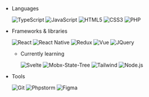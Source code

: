 * Languages


  ![TypeScript](https://img.shields.io/static/v1?label=&message=TypeScript&color=007acc&style=for-the-badge&logo=typescript&logoColor=white)
  ![JavaScript](https://img.shields.io/static/v1?label=&message=JavaScript&color=323330&style=for-the-badge&logo=javascript)
  ![HTML5](https://img.shields.io/static/v1?label=&message=HTML5&color=e34f26&style=for-the-badge&logo=html5&logoColor=white)
  ![CSS3](https://img.shields.io/static/v1?label=&message=CSS3&color=1672b6&style=for-the-badge&logo=CSS3&logoColor=white)
  ![PHP](https://img.shields.io/static/v1?label=&message=PHP&color=777BB4&style=for-the-badge&logo=php&logoColor=white)

* Frameworks & libraries


  ![React](https://img.shields.io/static/v1?label=&message=React&color=1f232a&style=for-the-badge&logo=react)
  ![React Native](https://img.shields.io/static/v1?label=&message=React+Native&color=1f232a&style=for-the-badge&logo=react)
  ![Redux](https://img.shields.io/static/v1?label=&message=Redux&color=764abc&style=for-the-badge&logo=redux)
  ![Vue](https://img.shields.io/static/v1?label=&message=Vue&color=4fc08d&style=for-the-badge&logo=Vue.js&logoColor=white)
  ![JQuery](https://img.shields.io/static/v1?label=&message=JQuery&color=0769AD&style=for-the-badge&logo=jquery&logoColor=white)


  * Currently learning


    ![Svelte](https://img.shields.io/static/v1?label=&message=Svelte&color=ff3e01&style=for-the-badge&logo=svelte&logoColor=white)
    ![Mobx-State-Tree](https://img.shields.io/static/v1?label=&message=Mobx-State-Tree&color=FF7102&style=for-the-badge&logo=Mobx-state-tree&logoColor=white)
    ![Tailwind](https://img.shields.io/static/v1?label=&message=Tailwind&color=06B6D4&style=for-the-badge&logo=tailwind+css&logoColor=white)
    ![Node.js](https://img.shields.io/static/v1?label=&message=Node.js&color=339933&style=for-the-badge&logo=Node.js&logoColor=white)
    
* Tools

  ![Git](https://img.shields.io/static/v1?label=&message=Git&color=F05032&style=for-the-badge&logo=Git&logoColor=white)
  ![Phpstorm](https://img.shields.io/static/v1?label=&message=Phpstorm&color=000000&style=for-the-badge&logo=Phpstorm&logoColor=white)
  ![Figma](https://img.shields.io/static/v1?label=&message=Figma&color=F24E1E&style=for-the-badge&logo=Figma&logoColor=white)
      
<!--
**Crish15/Crish15** is a ✨ _special_ ✨ repository because its `README.md` (this file) appears on your GitHub profile.

Here are some ideas to get you started:

- 🔭 I’m currently working on ...
- 🌱 I’m currently learning ...
- 👯 I’m looking to collaborate on ...
- 🤔 I’m looking for help with ...
- 💬 Ask me about ...
- 📫 How to reach me: ...
- 😄 Pronouns: ...
- ⚡ Fun fact: ...
-->
